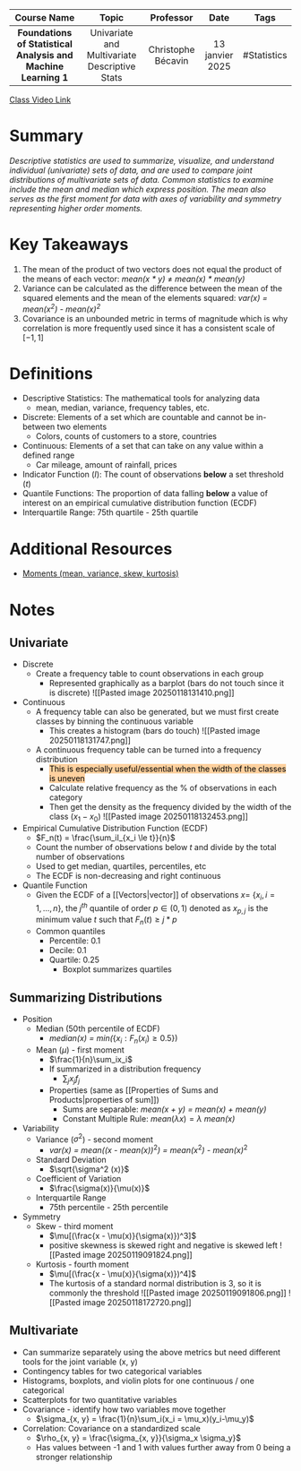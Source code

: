 |                          Course Name                           |                     Topic                     |     Professor      |      Date       |    Tags     |
| :------------------------------------------------------------: | :-------------------------------------------: | :----------------: | :-------------: | :---------: |
| **Foundations of Statistical Analysis and Machine Learning 1** | Univariate and Multivariate Descriptive Stats | Christophe Bécavin | 13 janvier 2025 | #Statistics |

[Class Video Link](https://dstisas-my.sharepoint.com/personal/johnny_najjar_dsti_institute/_layouts/15/stream.aspx?id=%2Fpersonal%2Fjohnny%5Fnajjar%5Fdsti%5Finstitute%2FDocuments%2FRecordings%281%29%2FA24%20%2D%20Common%20Link%20%2D%20DS%2DDE%2DDA%2D20250113%5F095353%2DMeeting%20Recording%201%2Emp4&ga=1&referrer=StreamWebApp%2EWeb&referrerScenario=AddressBarCopied%2Eview%2E552f191e%2D6841%2D439e%2Da247%2D672ece766a97)

# Summary
*Descriptive statistics are used to summarize, visualize, and understand individual (univariate) sets of data, and are used to compare joint distributions of multivariate sets of data. Common statistics to examine include the mean and median which express position. The mean also serves as the first moment for data with axes of variability and symmetry representing higher order moments.*

# Key Takeaways
1. The mean of the product of two vectors does not equal the product of the means of each vector: *mean(x * y)* $\ne$ *mean(x) * mean(y)*
2. Variance can be calculated as the difference between the mean of the squared elements and the mean of the elements squared: *var(x) = mean($x^2$) - mean$(x)^2$*
3. Covariance is an unbounded metric in terms of magnitude which is why correlation is more frequently used since it has a consistent scale of  $[-1,1]$

# Definitions
- Descriptive Statistics: The mathematical tools for analyzing data
	- mean, median, variance, frequency tables, etc.
- Discrete: Elements of a set which are countable and cannot be in-between two elements
	- Colors, counts of customers to a store, countries 
- Continuous: Elements of a set that can take on any value within a defined range
	- Car mileage, amount of rainfall, prices
- Indicator Function ($I$): The count of observations **below** a set threshold ($t$)
- Quantile Functions: The proportion of data falling **below** a value of interest on an empirical cumulative distribution function (ECDF)
- Interquartile Range: 75th quartile - 25th quartile

# Additional Resources
- [Moments (mean, variance, skew, kurtosis)](https://gregorygundersen.com/blog/2020/04/11/moments/)

# Notes
## Univariate
- Discrete
	- Create a frequency table to count observations in each group
		- Represented graphically as a barplot (bars do not touch since it is discrete)
		 ![[Pasted image 20250118131410.png]]
- Continuous
	- A frequency table can also be generated, but we must first create classes by binning the continuous variable
		- This creates a histogram (bars do touch)
		 ![[Pasted image 20250118131747.png]]
	- A continuous frequency table can be turned into a frequency distribution
		- <mark style="background: #FFB86CA6;">This is especially useful/essential when the width of the classes is uneven</mark>
		- Calculate relative frequency as the % of observations in each category
		- Then get the density as the frequency divided by the width of the class ($x_1 - x_0$)
		 ![[Pasted image 20250118132453.png]]
 - Empirical Cumulative Distribution Function (ECDF)
	 - $F_n(t) = \frac{\sum_iI_{x_i \le t}}{n}$
	 - Count the number of observations below $t$ and divide by the total number of observations
	 - Used to get median, quartiles, percentiles, etc
	 - The ECDF is non-decreasing and right continuous
 - Quantile Function
	 - Given the ECDF of a [[Vectors|vector]] of observations $x =$ {$x_i, i=1, ..., n$}, the $j^{th}$ quantile of order $p \in (0,1)$ denoted as $x_{p,j}$ is the minimum value $t$ such that $F_n(t) \ge j * p$
	 - Common quantiles
		 - Percentile: 0.1
		 - Decile: 0.1
		 - Quartile: 0.25
			 - Boxplot summarizes quartiles
## Summarizing Distributions
- Position
	- Median (50th percentile of ECDF)
		- *median(x) = min(*{$x_i: F_n(x_i) \ge 0.5$})
	- Mean ($\mu$) - first moment
		- $\frac{1}{n}\sum_ix_i$
		- If summarized in a distribution frequency
			- $\sum_jx_jf_j$
		- Properties (same as [[Properties of Sums and Products|properties of sum]])
			- Sums are separable: *mean(x + y) = mean(x) + mean(y)*
			- Constant Multiple Rule: *mean*$(\lambda x) = \lambda$ *mean(x)*
- Variability
	- Variance ($\sigma^2$) - second moment
		- *var(x) = mean((x - mean(x))*$^2$*) =* *mean(*$x^2$*) - mean(x)*$^2$
	- Standard Deviation
		- $\sqrt{\sigma^2 (x)}$
	- Coefficient of Variation
		- $\frac{\sigma(x)}{\mu(x)}$
	- Interquartile Range
		- 75th percentile - 25th percentile
- Symmetry
	- Skew - third moment
		- $\mu[(\frac{x - \mu(x)}{\sigma(x)})^3]$
		- positive skewness is skewed right and negative is skewed left
		 ![[Pasted image 20250119091824.png]]
	- Kurtosis - fourth moment
		- $\mu[(\frac{x - \mu(x)}{\sigma(x)})^4]$
		- The kurtosis of a standard normal distribution is 3, so it is commonly the threshold
		 ![[Pasted image 20250119091806.png]]
	 ![[Pasted image 20250118172720.png]]
## Multivariate
- Can summarize separately using the above metrics but need different tools for the joint variable (x, y)
- Contingency tables for two categorical variables
- Histograms, boxplots, and violin plots for one continuous / one categorical
- Scatterplots for two quantitative variables
- Covariance - identify how two variables move together
	- $\sigma_{x, y} = \frac{1}{n}\sum_i(x_i = \mu_x)(y_i-\mu_y)$
- Correlation: Covariance on a standardized scale
	- $\rho_{x, y} = \frac{\sigma_{x, y}}{\sigma_x \sigma_y}$
	- Has values between -1 and 1 with values further away from 0 being a stronger relationship
